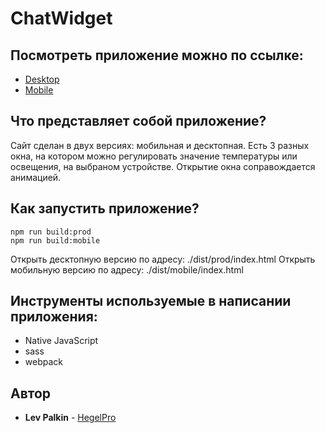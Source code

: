 # ChatWidget

## Посмотреть приложение можно по ссылке:
* [Desktop](http://93.171.10.54:8080/yandex/desktop/)
* [Mobile](http://93.171.10.54:8080/yandex/mobile/)

## Что представляет собой приложение?
Сайт сделан в двух версиях: мобильная и десктопная. Есть 3 разных окна, на котором можно регулировать значение температуры или освещения, на выбраном устройстве. Открытие окна соправождается анимацией. 

## Как запустить приложение?
```
npm run build:prod
npm run build:mobile
```
Открыть десктопную версию по адресу: ./dist/prod/index.html
Открыть мобильную версию по адресу: ./dist/mobile/index.html

## Инструменты используемые в написании приложения:
* Native JavaScript
* sass
* webpack

## Автор
* **Lev Palkin** - [HegelPro](https://github.com/HegelPro)
